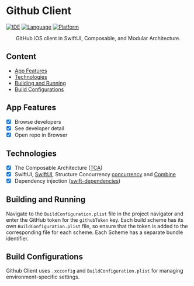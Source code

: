 # Github Client

[![IDE](https://img.shields.io/badge/Xcode-16.0-blue.svg)](https://developer.apple.com/xcode/)
[![Language](https://img.shields.io/badge/swift-5.9-orange.svg)](https://swift.org)
[![Platform](https://img.shields.io/badge/iOS-16-green.svg)](https://developer.apple.com/ios/)

<p align="center">
  GitHub iOS client in SwiftUI, Composable, and Modular Architecture.
</p>

## Content
- [App Features](#app-features)
- [Technologies](#technologies)
- [Building and Running](#building-and-running)
- [Build Configurations](#build-configurations)

## App Features
- [x] Browse developers
- [x] See developer detail
- [x] Open repo in Browser

## Technologies
- [x] The Composable Architecture ([TCA](https://github.com/pointfreeco/swift-composable-architecture))
- [x] SwiftUI, [SwiftUI](https://developer.apple.com/xcode/swiftui/), Structure Concurrency [concurrency](https://developer.apple.com/documentation/swift/concurrency/) and [Combine](https://developer.apple.com/documentation/combine)
- [x] Dependency injection ([swift-dependencies](https://github.com/pointfreeco/swift-dependencies))

## Building and Running
Navigate to the `BuildConfiguration.plist` file in the project navigator and enter the GitHub token for the `githubToken` key. Each build scheme has its own `BuildConfiguration.plist` file, so ensure that the token is added to the corresponding file for each scheme. Each Scheme has a separate bundle identifier.


## Build Configurations
Github Client uses `.xcconfig` and `BuildConfiguration.plist` for managing environment-specific settings.
